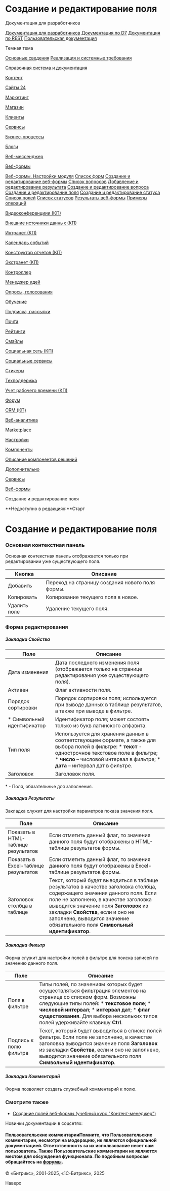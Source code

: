 # Создание и редактирование поля

Документация для разработчиков

[Документация для разработчиков](https://dev.1c-bitrix.ru/api_help/)
[Документация по D7](https://dev.1c-bitrix.ru/api_d7/)
[Документация по REST](https://dev.1c-bitrix.ru/rest_help/)
[Пользовательская документация](https://dev.1c-bitrix.ru/user_help/)

Темная тема

[Основные сведения](/user_help/index.php)
[Реализация и системные требования](/user_help/reqintro.php)

[Справочная система и документация](/user_help/help/index.php)

[Контент](/user_help/content/index.php)

[Сайты 24](/user_help/sites24/index.php)

[Маркетинг](/user_help/marketing/index.php)

[Магазин](/user_help/store/index.php)

[Клиенты](/user_help/clients/index.php)

[Сервисы](/user_help/service/index.php)

[Бизнес-процессы](/user_help/service/bizproc/index.php)

[Блоги](/user_help/service/blogs/index.php)

[Веб-мессенджер](/user_help/service/im/index.php)

[Веб-формы](/user_help/service/form/index.php)

[Веб-формы. Настройки модуля](/user_help/service/form/settings.php)
[Список форм](/user_help/service/form/form_list.php)
[Создание и редактирование веб-формы](/user_help/service/form/form_edit.php)
[Список вопросов](/user_help/service/form/form_question_list.php)
[Добавление и редактирование результата](/user_help/service/form/form_result_edit.php)
[Создание и редактирование вопроса](/user_help/service/form/form_question_edit.php)
[Создание и редактирование поля](/user_help/service/form/form_field_edit.php)
[Создание и редактирование статуса](/user_help/service/form/form_status_edit.php)
[Список полей](/user_help/service/form/form_field_list.php)
[Список статусов](/user_help/service/form/form_status_list.php)
[Результаты веб-формы](/user_help/service/form/form_result_list.php)
[Примеры операций](/user_help/service/form/example.php)

[Видеоконференциии (КП)](/user_help/service/video/index.php)

[Внешние источники данных (КП)](/user_help/service/xdi/index.php)

[Интранет (КП)](/user_help/service/intranet/index.php)

[Календарь событий](/user_help/service/event_calendar/index.php)

[Конструктор отчетов (КП)](/user_help/service/report/index.php)

[Экстранет (КП)](/user_help/service/extranet/index.php)

[Контроллер](/user_help/service/controller/index.php)

[Менеджер идей](/user_help/service/idea/index.php)

[Опросы, голосования](/user_help/service/vote/index.php)

[Обучение](/user_help/service/learning/index.php)

[Подписка, рассылки](/user_help/service/subscribe/index.php)

[Почта](/user_help/service/mail/index.php)

[Рейтинги](/user_help/service/rating/index.php)

[Смайлы](/user_help/service/smile/index.php)

[Социальная сеть (КП)](/user_help/service/socialnetwork/index.php)

[Социальные сервисы](/user_help/service/socialservices/index.php)

[Стикеры](/user_help/service/stickers/index.php)

[Техподдержка](/user_help/service/support/index.php)

[Учет рабочего времени (КП)](/user_help/service/timeman/index.php)

[Форум](/user_help/service/forum/index.php)

[CRM (КП)](/user_help/service/crm/index.php)

[Веб-аналитика](/user_help/statistic/index.php)

[Marketplace](/user_help/marketplace/index.php)

[Настройки](/user_help/settings/index.php)

[Компоненты](/user_help/components/index.php)

[Описание компонентов решений](/user_help/description_decisions/index.php)

[Дополнительно](/user_help/additional/index.php)

[Сервисы](/user_help/service/index.php)

[Веб-формы](/user_help/service/form/index.php)

Создание и редактирование поля

**Недоступно в редакциях:**Старт

# Создание и редактирование поля

### Основная контекстная панель

  
Основная контекстная панель отображается только при редактировании уже существующего поля.

| Кнопка | Описание |
| --- | --- |
| Добавить | Переход на страницу создания нового поля формы. |
| Копировать | Копирование текущего поля в новое. |
| Удалить поле | Удаление текущего поля. |

### Форма редактирования

  

##### Закладка Свойства

| Поле | Описание |
| --- | --- |
| Дата изменения | Дата последнего изменения поля (отображается только на странице редактирования уже существующего поля). |
| Активен | Флаг активности поля. |
| Порядок сортировки | Порядок сортировки поля; используется при выводе данных в таблице результатов, а также при выводе в фильтре. |
| \* Символьный идентификатор | Идентификатор поля; может состоять только из букв латинского алфавита. |
| Тип поля | Используется для хранения данных в соответствующем формате, а также для выбора полей в фильтре:  * **текст** - однострочное текстовое поле в фильтре; * **число** – числовой интервал в фильтре; * **дата** – интервал дат в фильтре. |
| Заголовок | Заголовок поля. |

\* - Поля, обязательные для заполнения.

  

##### Закладка Результаты

Закладка служит для настройки параметров показа значения поля.

| Поле | Описание |
| --- | --- |
| Показать в HTML-таблице результатов | Если отметить данный флаг, то значения данного поля будут отображены в HTML-таблице результатов формы. |
| Показать в Excel-таблице результатов | Если отметить данный флаг, то значения данного поля будут отображены в Excel-таблице результатов формы. |
| Заголовок столбца в таблице | Текст, который будет выводиться в таблице результатов в качестве заголовка столбца, содержащего значения данного поля. Если поле не заполнено, в качестве заголовка выводится значение поля **Заголовок** из закладки **Свойства**, если и оно не заполнено, выводится значение обязательного поля **Символьный идентификатор**. |

  

##### Закладка Фильтр

Форма служит для настройки полей в фильтре для поиска записей по значению данного поля.

| Поле | Описание |
| --- | --- |
| Поля в фильтре | Типы полей, по значениям которых будет осуществляться фильтрация элементов на странице со списком форм.   Возможны следующие типы полей:  * **текстовое поле**; * **числовой интервал**; * **интервал дат**; * **флаг существования**.    Для выбора нескольких типов полей удерживайте клавишу **Ctrl**. |
| Подпись к полю фильтра | Текст, который будет выводиться в списке полей фильтра. Если поле не заполнено, в качестве заголовка выводится значение поля **Заголовок** из закладки **Свойства**, если и оно не заполнено, выводится значение обязательного поля **Символьный идентификатор**. |

  

##### Закладка Комментарий

Форма позволяет создать служебный комментарий к полю.

### Смотрите также

* [Создание полей веб-формы (учебный курс "Контент-менеджер")](https://dev.1c-bitrix.ru/learning/course/index.php?COURSE_ID=34&LESSON_ID=5156)

Новинки документации в соцсетях:

#### Пользовательские комментарииПомните, что Пользовательские комментарии, несмотря на модерацию, не являются официальной документацией. Ответственность за их использование несет сам пользователь. Также Пользовательские комментарии не являются местом для обсуждения функционала. По подобным вопросам обращайтесь на [форумы](http://dev.1c-bitrix.ru/community/forums/group1/).

© «Битрикс», 2001-2025, «1С-Битрикс», 2025

Наверх